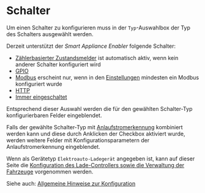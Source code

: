 # Schalter

Um einen Schalter zu konfigurieren muss in der `Typ`-Auswahlbox der Typ des Schalters ausgewählt werden.

Derzeit unterstützt der *Smart Appliance Enabler* folgende Schalter:

* [Zählerbasierter Zustandsmelder](MeterReportingSwitch_DE.md) ist automatisch aktiv, wenn kein anderer Schalter konfiguriert wird
* [GPIO](GPIOSwitch_DE.md)
* [Modbus](ModbusSwitch_DE.md) erscheint nur, wenn in den [Einstellungen](Settings_DE.md#modbus) mindesten ein Modbus konfiguriert wurde
* [HTTP](HttpSwitch_DE.md)
* [Immer eingeschaltet](AlwaysOnSwitch_DE.md)

Entsprechend dieser Auswahl werden die für den gewählten Schalter-Typ konfigurierbaren Felder eingeblendet.

Falls der gewählte Schalter-Typ mit [Anlaufstromerkennung](Anlaufstromerkennung_DE.md) kombiniert werden kann und diese durch Anklicken der Checkbox aktiviert wurde, werden weitere Felder mit Konfigurationsparametern der Anlaufstromerkennung eingeblendet.

Wenn als Gerätetyp `Elektroauto-Ladegerät` angegeben ist, kann auf dieser Seite die [Konfiguration des Lade-Controllers sowie die Verwaltung der Fahrzeuge](EVCharger_DE.md) vorgenommen werden.

Siehe auch: [Allgemeine Hinweise zur Konfiguration](Configuration_DE.md)
